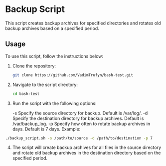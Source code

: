 # Backup Script

This script creates backup archives for specified directories and rotates old backup archives based on a specified period.

## Usage

To use this script, follow the instructions below:

1. Clone the repository:

   ```bash
   git clone https://github.com/VadimTrufyn/bash-test.git
   ```
2. Navigate to the script directory:
   ```bash
   cd bash-test
   ```
3. Run the script with the following options:

   -s  Specify the source directory for backup. Default is /var/log/.
   -d  Specify the destination directory for backup archives. Default is /var/backup_log.
   -p  Specify how often to rotate backup archives in days. Default is 7 days.
Example:
```bash
./backup_script.sh -s /path/to/source -d /path/to/destination -p 7
```
4. The script will create backup archives for all files in the source directory and rotate old backup archives in the destination directory based on the specified period.

   
   
